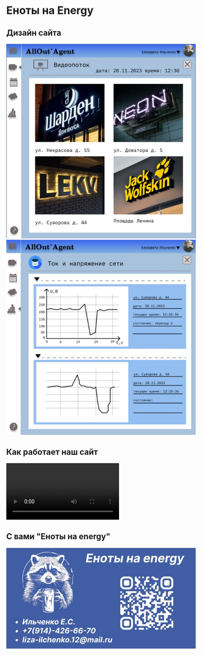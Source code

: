 # Еноты на Energy
## Дизайн сайта
![Дизайн сайта с изображением вывесок](image/img.jpg)
![Дизайн сайта графиков](image/graphic.jpg)
## Как работает наш сайт
![Видео работы](video.mkv)
## С вами "Еноты на energy"
![Визитка](image/visit.jpg)
